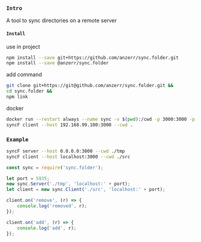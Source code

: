 
### `Intro`
A tool to sync directories on a remote server

#### `Install`
use in project
``` bash
npm install --save git+https://github.com/anzerr/sync.folder.git
npm install --save @anzerr/sync.folder
```
add command
``` bash
git clone git+https://git@github.com/anzerr/sync.folder.git &&
cd sync.folder &&
npm link
```
docker
``` bash
docker run --restart always --name sync -v $(pwd):/cwd -p 3000:3000 -p 3001:3001 -u `id -u $USER` anzerr/sync.folder
syncF client --host 192.168.99.100:3000 --cwd .
```

### `Example`
``` bash
syncF server --host 0.0.0.0:3000 --cwd ./tmp
syncF client --host localhost:3000 --cwd ./src
```

``` javascript
const sync = require('sync.folder');

let port = 5935;
new sync.Server('./tmp', 'localhost:' + port);
let client = new sync.Client('./src', 'localhost:' + port);

client.on('remove', (r) => {
	console.log('removed', r);
});

client.on('add', (r) => {
	console.log('add', r);
});
```